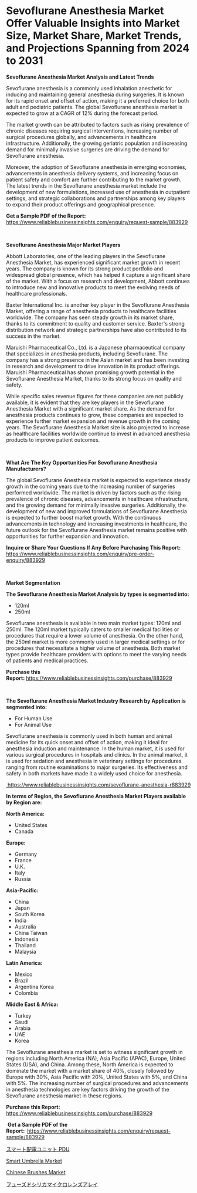 <p><h1>Sevoflurane Anesthesia Market Offer Valuable Insights into Market Size, Market Share, Market Trends, and Projections Spanning from 2024 to 2031</h1></p><p><strong>Sevoflurane Anesthesia Market Analysis and Latest Trends</strong></p>
<p><p>Sevoflurane anesthesia is a commonly used inhalation anesthetic for inducing and maintaining general anesthesia during surgeries. It is known for its rapid onset and offset of action, making it a preferred choice for both adult and pediatric patients. The global Sevoflurane anesthesia market is expected to grow at a CAGR of 12% during the forecast period. </p><p>The market growth can be attributed to factors such as rising prevalence of chronic diseases requiring surgical interventions, increasing number of surgical procedures globally, and advancements in healthcare infrastructure. Additionally, the growing geriatric population and increasing demand for minimally invasive surgeries are driving the demand for Sevoflurane anesthesia. </p><p>Moreover, the adoption of Sevoflurane anesthesia in emerging economies, advancements in anesthesia delivery systems, and increasing focus on patient safety and comfort are further contributing to the market growth. The latest trends in the Sevoflurane anesthesia market include the development of new formulations, increased use of anesthesia in outpatient settings, and strategic collaborations and partnerships among key players to expand their product offerings and geographical presence.</p></p>
<p><strong>Get a Sample PDF of the Report:&nbsp;</strong> <a href="https://www.reliablebusinessinsights.com/enquiry/request-sample/883929">https://www.reliablebusinessinsights.com/enquiry/request-sample/883929</a></p>
<p>&nbsp;</p>
<p><strong>Sevoflurane Anesthesia Major Market Players</strong></p>
<p><p>Abbott Laboratories, one of the leading players in the Sevoflurane Anesthesia Market, has experienced significant market growth in recent years. The company is known for its strong product portfolio and widespread global presence, which has helped it capture a significant share of the market. With a focus on research and development, Abbott continues to introduce new and innovative products to meet the evolving needs of healthcare professionals.</p><p>Baxter International Inc. is another key player in the Sevoflurane Anesthesia Market, offering a range of anesthesia products to healthcare facilities worldwide. The company has seen steady growth in its market share, thanks to its commitment to quality and customer service. Baxter's strong distribution network and strategic partnerships have also contributed to its success in the market.</p><p>Maruishi Pharmaceutical Co., Ltd. is a Japanese pharmaceutical company that specializes in anesthesia products, including Sevoflurane. The company has a strong presence in the Asian market and has been investing in research and development to drive innovation in its product offerings. Maruishi Pharmaceutical has shown promising growth potential in the Sevoflurane Anesthesia Market, thanks to its strong focus on quality and safety.</p><p>While specific sales revenue figures for these companies are not publicly available, it is evident that they are key players in the Sevoflurane Anesthesia Market with a significant market share. As the demand for anesthesia products continues to grow, these companies are expected to experience further market expansion and revenue growth in the coming years. The Sevoflurane Anesthesia Market size is also projected to increase as healthcare facilities worldwide continue to invest in advanced anesthesia products to improve patient outcomes.</p></p>
<p>&nbsp;</p>
<p><strong>What Are The Key Opportunities For Sevoflurane Anesthesia Manufacturers?</strong></p>
<p><p>The global Sevoflurane Anesthesia market is expected to experience steady growth in the coming years due to the increasing number of surgeries performed worldwide. The market is driven by factors such as the rising prevalence of chronic diseases, advancements in healthcare infrastructure, and the growing demand for minimally invasive surgeries. Additionally, the development of new and improved formulations of Sevoflurane Anesthesia is expected to further boost market growth. With the continuous advancements in technology and increasing investments in healthcare, the future outlook for the Sevoflurane Anesthesia market remains positive with opportunities for further expansion and innovation.</p></p>
<p><strong>Inquire or Share Your Questions If Any Before Purchasing This Report:</strong> <a href="https://www.reliablebusinessinsights.com/enquiry/pre-order-enquiry/883929">https://www.reliablebusinessinsights.com/enquiry/pre-order-enquiry/883929</a></p>
<p>&nbsp;</p>
<p><strong>Market Segmentation</strong></p>
<p><strong>The Sevoflurane Anesthesia Market Analysis by types is segmented into:</strong></p>
<p><ul><li>120ml</li><li>250ml</li></ul></p>
<p><p>Sevoflurane anesthesia is available in two main market types: 120ml and 250ml. The 120ml market typically caters to smaller medical facilities or procedures that require a lower volume of anesthesia. On the other hand, the 250ml market is more commonly used in larger medical settings or for procedures that necessitate a higher volume of anesthesia. Both market types provide healthcare providers with options to meet the varying needs of patients and medical practices.</p></p>
<p><strong>Purchase this Report:&nbsp;</strong><a href="https://www.reliablebusinessinsights.com/purchase/883929">https://www.reliablebusinessinsights.com/purchase/883929</a></p>
<p>&nbsp;</p>
<p><strong>The Sevoflurane Anesthesia Market Industry Research by Application is segmented into:</strong></p>
<p><ul><li>For Human Use</li><li>For Animal Use</li></ul></p>
<p><p>Sevoflurane anesthesia is commonly used in both human and animal medicine for its quick onset and offset of action, making it ideal for anesthesia induction and maintenance. In the human market, it is used for various surgical procedures in hospitals and clinics. In the animal market, it is used for sedation and anesthesia in veterinary settings for procedures ranging from routine examinations to major surgeries. Its effectiveness and safety in both markets have made it a widely used choice for anesthesia.</p></p>
<p><a href="https://www.reliablebusinessinsights.com/sevoflurane-anesthesia-r883929">&nbsp;https://www.reliablebusinessinsights.com/sevoflurane-anesthesia-r883929</a></p>
<p><strong>In terms of Region, the Sevoflurane Anesthesia Market Players available by Region are:</strong></p>
<p>
    <p> <strong> North America: </strong>
        <ul>
            <li>United States</li>
            <li>Canada</li>
        </ul>
        </p> 
    <p> <strong> Europe: </strong>
        <ul>
            <li>Germany</li>
            <li>France</li>
            <li>U.K.</li>
            <li>Italy</li>
            <li>Russia</li>
        </ul>
        </p> 
    <p> <strong> Asia-Pacific: </strong>
        <ul>
            <li>China</li>
            <li>Japan</li>
            <li>South Korea</li>
            <li>India</li>
            <li>Australia</li>
            <li>China Taiwan</li>
            <li>Indonesia</li>
            <li>Thailand</li>
            <li>Malaysia</li>
        </ul>
        </p> 
    <p> <strong> Latin America: </strong>
        <ul>
            <li>Mexico</li>
            <li>Brazil</li>
            <li>Argentina Korea</li>
            <li>Colombia</li>
        </ul>
        </p> 
    <p> <strong> Middle East & Africa: </strong>
        <ul>
            <li>Turkey</li>
            <li>Saudi</li>
            <li>Arabia</li>
            <li>UAE</li>
            <li>Korea</li>
        </ul>
    </p>
    </p>
<p><p>The Sevoflurane anesthesia market is set to witness significant growth in regions including North America (NA), Asia Pacific (APAC), Europe, United States (USA), and China. Among these, North America is expected to dominate the market with a market share of 40%, closely followed by Europe with 30%, Asia Pacific with 20%, United States with 5%, and China with 5%. The increasing number of surgical procedures and advancements in anesthesia technologies are key factors driving the growth of the Sevoflurane anesthesia market in these regions.</p></p>
<p><strong>Purchase this Report: </strong><a href="https://www.reliablebusinessinsights.com/purchase/883929">https://www.reliablebusinessinsights.com/purchase/883929</a></p>
<p>&nbsp;<strong>Get a Sample PDF of the Report:&nbsp;&nbsp;</strong><a href="https://www.reliablebusinessinsights.com/enquiry/request-sample/883929">https://www.reliablebusinessinsights.com/enquiry/request-sample/883929</a></p>
<p><strong></strong></p>
<p><p><a href="https://github.com/dawson566/Market-Research-Report-List-2/blob/main/3002241177320.md">スマート配電ユニット PDU</a></p><p><a href="https://github.com/thereveren80/Market-Research-Report-List-1/blob/main/smart-umbrella-market.md">Smart Umbrella Market</a></p><p><a href="https://github.com/whpnbwim9/Market-Research-Report-List-1/blob/main/chinese-brushes-market.md">Chinese Brushes Market</a></p><p><a href="https://github.com/DeonBoer2023/Market-Research-Report-List-2/blob/main/8821038177321.md">フューズドシリカマイクロレンズアレイ</a></p></p>